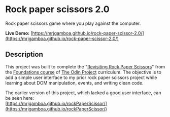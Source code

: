 # Rock paper scissors 2.0

Rock paper scissors game where you play against the computer.

**Live Demo:** [https://mrjgamboa.github.io/rock-paper-scissor-2.0/](https://mrjgamboa.github.io/rock-paper-scissor-2.0/)

## Description

This project was built to complete the "[Revisiting Rock Paper Scissors](https://www.theodinproject.com/paths/foundations/courses/foundations/lessons/revisiting-rock-paper-scissors)" from the [Foundations course](https://www.theodinproject.com/paths/foundations/courses/foundations) of [The Odin Project](https://www.theodinproject.com/) curriculum. The objective is to add a simple user interface to my prior rock paper scissors project while learning about DOM manipulation, events, and writing clean code. 

The earlier version of this project, which lacked a good user interface, can be seen here:  
[https://mrjgamboa.github.io/rockPaperScissor/](https://mrjgamboa.github.io/rockPaperScissor/)
